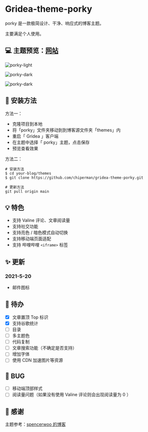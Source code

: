 # Gridea-theme-porky

porky 是一款极简设计、干净、响应式的博客主题。

主要满足个人使用。

## 💻 主题预览：[网站](https://chiperman.github.io/)

![porky-light](https://cdn.jsdelivr.net/gh/chiperman/Photos-storage@master/porky/porky-light.png)

![porky-dark](https://cdn.jsdelivr.net/gh/chiperman/Photos-storage@master/porky/porky-dark.png)

![porky-dark](https://cdn.jsdelivr.net/gh/chiperman/Photos-storage@master/porky/mobile.jpg)

## 🔧 安装方法

方法一：

- 克隆项目到本地
- 将「porky」文件夹移动到到博客源文件夹「themes」内
- 重启「 Gridea 」客户端
- 在主题中选择「 porky」主题，点击保存
- 预览查看效果

方法二：

```
# 安装方法
$ cd your-blog/themes
$ git clone https://github.com/chiperman/gridea-theme-porky.git

# 更新方法
git pull origin main
```

## 💡 特色

- 支持 Valine 评论、文章阅读量
- 支持社交功能
- 支持亮色 / 暗色模式自动切换
- 支持移动端页面适配
- 支持 哔哩哔哩 `<iframe>` 标签

## ✨ 更新

### 2021-5-20

- 邮件图标

## 📜 待办

- [x] 文章置顶 Top 标识
- [x] 支持谷歌统计
- [ ] 目录
- [ ] 多主题色
- [ ] 代码复制
- [ ] 文章搜索功能（不确定是否支持）
- [ ] 增加字体
- [ ] 使用 CDN 加速图片等资源

## 🐛 BUG

- [ ] 移动端顶部样式
- [ ] 阅读量问题（如果没有使用 Valine 评论则会出现阅读量为 0 ）

## 📎 感谢

主题参考：[spencerwoo 的博客](https://blog.spencerwoo.com/)